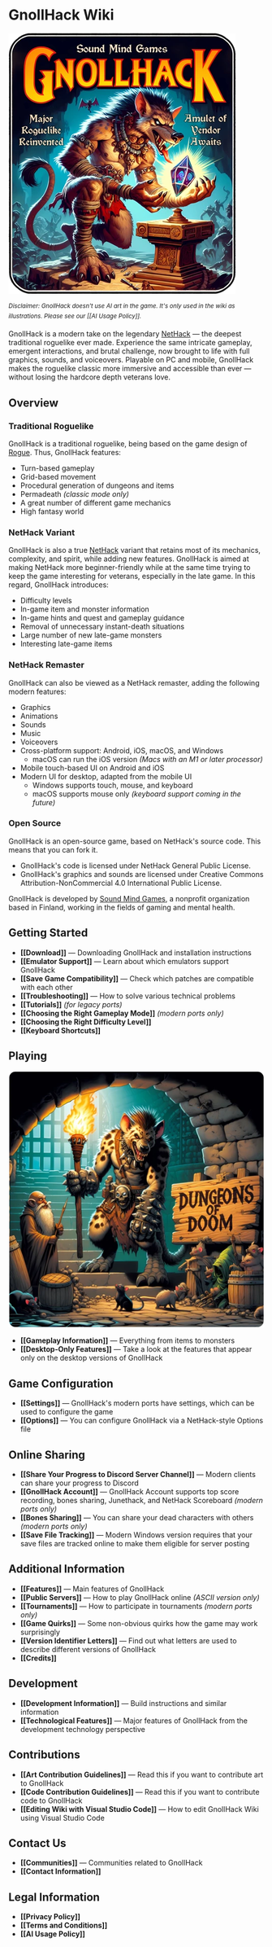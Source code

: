 # GnollHack Wiki

![GnollHack](/uploads/Home/gnollhack-q90.webp)

<sup>*Disclaimer: GnollHack doesn't use AI art in the game. It's only used in the wiki as illustrations. Please see our [[AI Usage Policy]].*</sup>

GnollHack is a modern take on the legendary [NetHack](https://www.nethack.org/) — the deepest traditional roguelike ever made. Experience the same intricate gameplay, emergent interactions, and brutal challenge, now brought to life with full graphics, sounds, and voiceovers. Playable on PC and mobile, GnollHack makes the roguelike classic more immersive and accessible than ever — without losing the hardcore depth veterans love.

## Overview

### Traditional Roguelike

GnollHack is a traditional roguelike, being based on the game design of [Rogue](https://en.wikipedia.org/wiki/Rogue_(video_game)). Thus, GnollHack features:

- Turn-based gameplay
- Grid-based movement
- Procedural generation of dungeons and items
- Permadeath _(classic mode only)_
- A great number of different game mechanics
- High fantasy world

### NetHack Variant

GnollHack is also a true [NetHack](https://en.wikipedia.org/wiki/NetHack) variant that retains most of its mechanics, complexity, and spirit, while adding new features. GnollHack is aimed at making NetHack more beginner-friendly while at the same time trying to keep the game interesting for veterans, especially in the late game. In this regard, GnollHack introduces:

- Difficulty levels
- In-game item and monster information
- In-game hints and quest and gameplay guidance
- Removal of unnecessary instant-death situations
- Large number of new late-game monsters
- Interesting late-game items

### NetHack Remaster

GnollHack can also be viewed as a NetHack remaster, adding the following modern features:

- Graphics
- Animations
- Sounds
- Music
- Voiceovers
- Cross-platform support: Android, iOS, macOS, and Windows
    - macOS can run the iOS version *(Macs with an M1 or later processor)*
- Mobile touch-based UI on Android and iOS
- Modern UI for desktop, adapted from the mobile UI
    - Windows supports touch, mouse, and keyboard
    - macOS supports mouse only *(keyboard support coming in the future)*

### Open Source

GnollHack is an open-source game, based on NetHack's source code. This means that you can fork it.
- GnollHack's code is licensed under NetHack General Public License.
- GnollHack's graphics and sounds are licensed under Creative Commons Attribution-NonCommercial 4.0 International Public License.

GnollHack is developed by [Sound Mind Games](https://soundmindgames.org), a nonprofit organization based in Finland, working in the fields of gaming and mental health.

## Getting Started

- **[[Download]]** — Downloading GnollHack and installation instructions
- **[[Emulator Support]]** — Learn about which emulators support GnollHack
- **[[Save Game Compatibility]]** — Check which patches are compatible with each other
- **[[Troubleshooting]]** — How to solve various technical problems
- **[[Tutorials]]** _(for legacy ports)_
- **[[Choosing the Right Gameplay Mode]]** *(modern ports only)*
- **[[Choosing the Right Difficulty Level]]**
- **[[Keyboard Shortcuts]]**

## Playing

![Dungeons of Doom](/uploads/Home/dungeons-of-doom-q90.webp)

- **[[Gameplay Information]]** — Everything from items to monsters
- **[[Desktop-Only Features]]** — Take a look at the features that appear only on the desktop versions of GnollHack

## Game Configuration

* **[[Settings]]** — GnollHack's modern ports have settings, which can be used to configure the game
* **[[Options]]** — You can configure GnollHack via a NetHack-style Options file

## Online Sharing

- **[[Share Your Progress to Discord Server Channel]]** — Modern clients can share your progress to Discord
- **[[GnollHack Account]]** — GnollHack Account supports top score recording, bones sharing, Junethack, and NetHack Scoreboard *(modern ports only)*
- **[[Bones Sharing]]** — You can share your dead characters with others *(modern ports only)*
- **[[Save File Tracking]]** — Modern Windows version requires that your save files are tracked online to make them eligible for server posting

## Additional Information

- **[[Features]]** — Main features of GnollHack
- **[[Public Servers]]** — How to play GnollHack online *(ASCII version only)*
- **[[Tournaments]]** — How to participate in tournaments *(modern ports only)*
- **[[Game Quirks]]** — Some non-obvious quirks how the game may work surprisingly
- **[[Version Identifier Letters]]** — Find out what letters are used to describe different versions of GnollHack
- **[[Credits]]**

## Development

- **[[Development Information]]** — Build instructions and similar information
- **[[Technological Features]]** — Major features of GnollHack from the development technology perspective

## Contributions

- **[[Art Contribution Guidelines]]** — Read this if you want to contribute art to GnollHack
- **[[Code Contribution Guidelines]]** — Read this if you want to contribute code to GnollHack
- **[[Editing Wiki with Visual Studio Code]]** — How to edit GnollHack Wiki using Visual Studio Code

## Contact Us

- **[[Communities]]** — Communities related to GnollHack
- **[[Contact Information]]**

## Legal Information

- **[[Privacy Policy]]**
- **[[Terms and Conditions]]**
- **[[AI Usage Policy]]**